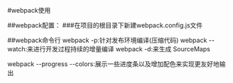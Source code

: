 #webpack使用

##webpack配置：
###在项目的根目录下新建webpack.config.js文件

##webpack命令行
webpack -p:针对发布环境编译(压缩代码)
webpack --watch:来进行开发过程持续的增量编译
webpack -d:来生成 SourceMaps

webpack --progress --colors:展示一些进度条以及增加配色来实现更友好地输出

